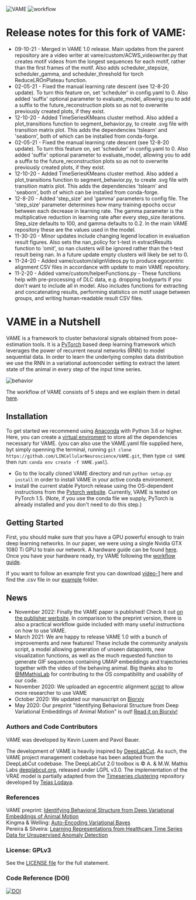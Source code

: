 ![VAME](https://github.com/LINCellularNeuroscience/VAME/blob/master/Images/VAME_Logo-1.png)
![workflow](https://github.com/LINCellularNeuroscience/VAME/blob/master/Images/workflow.png)

# Release notes for this fork of VAME:
* 09-10-21 - Merged in VAME 1.0 release. Main updates from the parent repository are a video writer at vame/custom/ACWS_videowriter.py that creates motif videos from the longest sequences for each motif, rather than the first frames of the motif. Also adds scheduler_stepsize, scheduler_gamma, and scheduler_threshold for torch ReduceLROnPlateau function.
* 02-05-21 - Fixed the manual learning rate descent (see 12-8-20 update). To turn this feature on, set 'scheduler' in config.yaml to 0. Also added 'suffix' optional parameter to evaluate_model, allowing you to add a suffix to the future_reconstruction plots so as not to overwrite previously created plots, if they exist.
* 12-10-20 - Added TimeSeriesKMeans cluster method. Also added a plot_transitions function to segment_behavior.py, to create .svg file with transition matrix plot. This adds the dependencies 'tslearn' and 'seaborn', both of which can be installed from conda-forge.
* 02-05-21 - Fixed the manual learning rate descent (see 12-8-20 update). To turn this feature on, set 'scheduler' in config.yaml to 0. Also added 'suffix' optional parameter to evaluate_model, allowing you to add a suffix to the future_reconstruction plots so as not to overwrite previously created plots, if they exist.
* 12-10-20 - Added TimeSeriesKMeans cluster method. Also added a plot_transitions function to segment_behavior.py, to create .svg file with transition matrix plot. This adds the dependencies 'tslearn' and 'seaborn', both of which can be installed from conda-forge.
* 12-8-20 - Added 'step_size' and 'gamma' parameters to config file. The 'step_size' parameter determines how many training epochs occur between each decrease in learning rate. The gamma parameter is the multiplicative reduction in learning rate after every step_size iterations. Step_size defaults to 100, and gamma defaults to 0.2. In the main VAME repository these are the values used in the model.
* 11-30-20 - Minor updates include changing legend location in evaluation result figures. Also sets the nan_policy for t-test in extractResults function to 'omit', so nan clusters will be ignored rather than the t-test result being nan. In a future update empty clusters will likely be set to 0.
* 11-24-20 - Added vame/custom/alignVideos.py to produce egocentric alignment CSV files in accordance with update to main VAME repository.
* 11-2-20 - Added vame/custom/helperFunctions.py - These functions help with pre-processing of DLC data, e.g. dropping bodyparts if you don't want to include all in model. Also includes functions for extracting and concatenating results, performing statistics on motif usage between groups, and writing human-readable result CSV files.

# VAME in a Nutshell
VAME is a framework to cluster behavioral signals obtained from pose-estimation tools. It is a [PyTorch](https://pytorch.org/) based deep learning framework which leverages the power of recurrent neural networks (RNN) to model sequential data. In order to learn the underlying complex data distribution we use the RNN in a variational autoencoder setting to extract the latent state of the animal in every step of the input time series.

![behavior](https://github.com/LINCellularNeuroscience/VAME/blob/master/Images/behavior_structure_crop.gif)

The workflow of VAME consists of 5 steps and we explain them in detail [here](https://github.com/LINCellularNeuroscience/VAME/wiki/1.-VAME-Workflow).

## Installation
To get started we recommend using [Anaconda](https://www.anaconda.com/distribution/) with Python 3.6 or higher. 
Here, you can create a [virtual enviroment](https://docs.conda.io/projects/conda/en/latest/user-guide/tasks/manage-environments.html) to store all the dependencies necessary for VAME. (you can also use the VAME.yaml file supplied here, byt simply openning the terminal, running `git clone https://github.com/LINCellularNeuroscience/VAME.git`, then type `cd VAME` then run: `conda env create -f VAME.yaml`).

* Go to the locally cloned VAME directory and run `python setup.py install` in order to install VAME in your active conda environment.
* Install the current stable Pytorch release using the OS-dependent instructions from the [Pytorch website](https://pytorch.org/get-started/locally/). Currently, VAME is tested on PyTorch 1.5. (Note, if you use the conda file we supply, PyTorch is already installed and you don't need to do this step.)

## Getting Started
First, you should make sure that you have a GPU powerful enough to train deep learning networks. In our paper, we were using a single Nvidia GTX 1080 Ti GPU to train our network. A hardware guide can be found [here](https://timdettmers.com/2018/12/16/deep-learning-hardware-guide/). Once you have your hardware ready, try VAME following the [workflow guide](https://github.com/LINCellularNeuroscience/VAME/wiki/1.-VAME-Workflow).

If you want to follow an example first you can download [video-1](https://drive.google.com/file/d/1w6OW9cN_-S30B7rOANvSaR9c3O5KeF0c/view?usp=sharing) here and find the .csv file in our [example](https://github.com/LINCellularNeuroscience/VAME/tree/master/examples) folder. 

## News
* November 2022: Finally the VAME paper is published! Check it out [on the publisher werbsite](https://www.nature.com/articles/s42003-022-04080-7). In comparison to the preprint version, there is also a practical workflow guide included with many useful instructions on how to use VAME.
* March 2021: We are happy to release VAME 1.0 with a bunch of improvements and new features! These include the community analysis script, a model allowing generation of unseen datapoints, new visualization functions, as well as the much requested function to generate GIF sequences containing UMAP embeddings and trajectories together with the video of the behaving animal. Big thanks also to [@MMathisLab](https://github.com/MMathisLab) for contributing to the OS compatibility and usability of our code.
* November 2020: We uploaded an egocentric alignment [script](https://github.com/LINCellularNeuroscience/VAME/blob/master/examples/align_demo.py) to allow more researcher to use VAME
* October 2020: We updated our manuscript on [Biorxiv](https://www.biorxiv.org/content/10.1101/2020.05.14.095430v2)
* May 2020: Our preprint "Identifying Behavioral Structure from Deep Variational Embeddings of Animal Motion" is out! [Read it on Biorxiv!](https://www.biorxiv.org/content/10.1101/2020.05.14.095430v1)

### Authors and Code Contributors
VAME was developed by Kevin Luxem and Pavol Bauer.

The development of VAME is heavily inspired by [DeepLabCut](https://github.com/DeepLabCut/DeepLabCut/).
As such, the VAME project management codebase has been adapted from the DeepLabCut codebase.
The DeepLabCut 2.0 toolbox is © A. & M.W. Mathis Labs [deeplabcut.org](http:\\deeplabcut.org), released under LGPL v3.0.
The implementation of the VRAE model is partially adapted from the [Timeseries clustering](https://github.com/tejaslodaya/timeseries-clustering-vae) repository developed by [Tejas Lodaya](https://tejaslodaya.com).

### References
VAME preprint: [Identifying Behavioral Structure from Deep Variational Embeddings of Animal Motion](https://www.biorxiv.org/content/10.1101/2020.05.14.095430v2) <br/>
Kingma & Welling: [Auto-Encoding Variational Bayes](https://arxiv.org/abs/1312.6114) <br/>
Pereira & Silveira: [Learning Representations from Healthcare Time Series Data for Unsupervised Anomaly Detection](https://www.joao-pereira.pt/publications/accepted_version_BigComp19.pdf)

### License: GPLv3
See the [LICENSE file](../master/LICENSE) for the full statement.

### Code Reference (DOI)
[![DOI](https://zenodo.org/badge/254593619.svg)](https://zenodo.org/badge/latestdoi/254593619)

